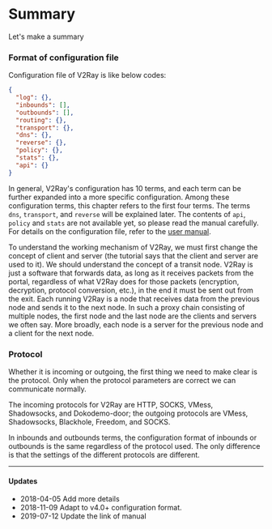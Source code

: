 # Summary

Let's make a summary

### Format of configuration file

Configuration file of V2Ray is like below codes:

```json
{
  "log": {},
  "inbounds": [],
  "outbounds": [],
  "routing": {},
  "transport": {},
  "dns": {},
  "reverse": {},
  "policy": {},
  "stats": {},
  "api": {}
}
```

In general, V2Ray's configuration has 10 terms, and each term can be further expanded into a more specific configuration. Among these configuration terms, this chapter refers to the first four terms. The terms `dns`, `transport`, and `reverse` will be explained later. The contents of `api`, `policy` and `stats` are not available yet, so please read the manual carefully. For details on the configuration file, refer to the  [user manual](https://www.v2ray.com/chapter_02/01_overview.html).

To understand the working mechanism of V2Ray, we must first change the concept of client and server (the tutorial says that the client and server are used to it). We should understand the concept of a transit node. V2Ray is just a software that forwards data, as long as it receives packets from the portal, regardless of what V2Ray does for those packets (encryption, decryption, protocol conversion, etc.), in the end it must be sent out from the exit. Each running V2Ray is a node that receives data from the previous node and sends it to the next node. In such a proxy chain consisting of multiple nodes, the first node and the last node are the clients and servers we often say. More broadly, each node is a server for the previous node and a client for the next node.



### Protocol

Whether it is incoming or outgoing, the first thing we need to make clear is the protocol. Only when the protocol parameters are correct we can communicate normally.

The incoming protocols for V2Ray are HTTP, SOCKS, VMess, Shadowsocks, and Dokodemo-door; the outgoing protocols are VMess, Shadowsocks, Blackhole, Freedom, and SOCKS.

In inbounds and outbounds terms, the configuration format of inbounds or outbounds is the same regardless of the protocol used. The only difference is that the settings of the different protocols are different.

-----
#### Updates

- 2018-04-05 Add more details
- 2018-11-09 Adapt to v4.0+ configuration format.
- 2019-07-12 Update the link of manual
